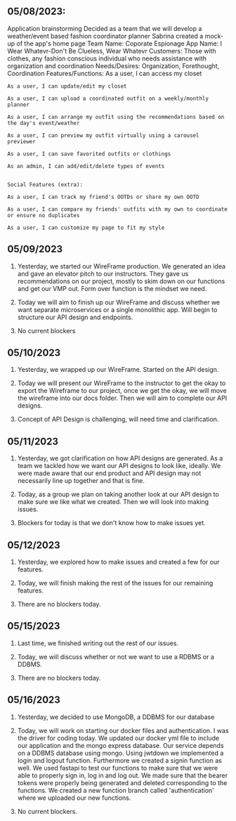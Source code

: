 ## 05/08/2023:
Application brainstorming
Decided as a team that we will develop a weather/event based fashion coordinator planner
Sabrina created a mock-up of the app's home page
Team Name: Coporate Espionage
App Name: I Wear Whatevr-Don't Be Clueless, Wear Whatevr
Customers: Those with clothes, any fashion conscious individual who needs assistance with organization and coordination
Needs/Desires: Organization, Forethought, Coordination
Features/Functions:
    As a user, I can access my closet

    As a user, I can update/edit my closet

    As a user, I can upload a coordinated outfit on a weekly/monthly planner

    As a user, I can arrange my outfit using the recommendations based on the day's event/weather

    As a user, I can preview my outfit virtually using a carousel previewer

    As a user, I can save favorited outfits or clothings

    As an admin, I can add/edit/delete types of events


    Social Features (extra):

    As a user, I can track my friend's OOTDs or share my own OOTD

    As a user, I can compare my friends' outfits with my own to coordinate or ensure no duplicates

    As a user, I can customize my page to fit my style

## 05/09/2023
1. Yesterday, we started our WireFrame production. We generated an idea and gave an elevator pitch to our instructors. They gave us recommendations on our project, mostly to skim down on our functions and get our VMP out. Form over function is the mindset we need.

2. Today we will aim to finish up our WireFrame and discuss whether we want separate microservices or a single monolithic app. Will begin to structure our API design and endpoints.

3. No current blockers


## 05/10/2023
1. Yesterday, we wrapped up our WireFrame. Started on the API design.

2. Today we will present our WireFrame to the instructor to get the okay to export the Wireframe to our project, once we get the okay, we will move the wireframe into our docs folder. Then we will aim to complete our API designs.

3. Concept of API Design is challenging, will need time and clarification.

## 05/11/2023
1. Yesterday, we got clarification on how API designs are generated. As a team we tackled how we want our API designs to look like, ideally. We were made aware that our end product and API design may not necessarily line up together and that is fine.

2. Today, as a group we plan on taking another look at our API design to make sure we like what we created. Then we will look into making issues.

3. Blockers for today is that we don't know how to make issues yet.

## 05/12/2023
1. Yesterday, we explored how to make issues and created a few for our features.

2. Today, we will finish making the rest of the issues for our remaining features.

3. There are no blockers today.

## 05/15/2023
1. Last time, we finished writing out the rest of our issues.

2. Today, we will discuss whether or not we want to use a RDBMS or a DDBMS.

3. There are no blockers today.

## 05/16/2023
1. Yesterday, we decided to use MongoDB, a DDBMS for our database

2. Today, we will work on starting our docker files and authentication. I was the driver for coding today. We updated our docker yml file to include our application and the mongo express database. Our service depends on a DDBMS database using mongo. Using jwtdown we implemented a login and logout function. Furthermore we created a signin function as well. We used fastapi to test our functions to make sure that we were able to properly sign in, log in and log out. We made sure that the bearer tokens were properly being generated and deleted corresponding to the functions. We created a new function branch called 'authentication' where we uploaded our new functions.

3. No current blockers.
